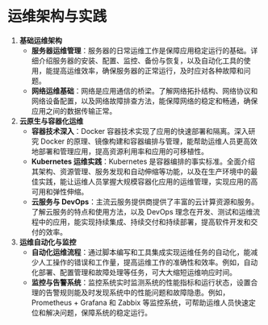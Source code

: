# 运维架构与实践

1. **基础运维架构**
   - **服务器运维管理**：服务器的日常运维工作是保障应用稳定运行的基础。详细介绍服务器的安装、配置、监控、备份与恢复，以及自动化工具的使用，能提高运维效率，确保服务器的正常运行，及时应对各种故障和问题。
   - **网络运维基础**：网络是应用通信的桥梁。了解网络拓扑结构、网络协议和网络设备配置，以及网络故障排查方法，能保障网络的稳定和畅通，确保应用之间的数据传输正常。
2. **云原生与容器化运维**
   - **容器技术深入**：Docker 容器技术实现了应用的快速部署和隔离。深入研究 Docker 的原理、镜像构建和容器编排与管理，能帮助运维人员更高效地部署和管理应用，提高资源利用率和应用的可移植性。
   - **Kubernetes 运维实践**：Kubernetes 是容器编排的事实标准。全面介绍其架构、资源管理、服务发现和自动伸缩等功能，以及在生产环境中的最佳实践，能让运维人员掌握大规模容器化应用的运维管理，实现应用的高可用和弹性伸缩。
   - **云服务与 DevOps**：主流云服务提供商提供了丰富的云计算资源和服务。了解云服务的特点和使用方法，以及 DevOps 理念在开发、测试和运维流程中的应用，能实现持续集成、持续交付和持续部署，提高软件开发和交付的效率。
3. **运维自动化与监控**
   - **自动化运维流程**：通过脚本编写和工具集成实现运维任务的自动化，能减少人工操作的错误和工作量，提高运维工作的准确性和效率。例如，自动化部署、配置管理和故障处理等任务，可大大缩短运维响应时间。
   - **监控与告警系统**：监控系统实时监测系统的性能指标和运行状态，设置合理的告警规则能及时发现系统中的性能问题和故障隐患。例如，Prometheus + Grafana 和 Zabbix 等监控系统，可帮助运维人员快速定位和解决问题，保障系统的稳定运行。
